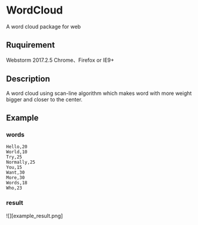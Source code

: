 # WordCloud
A word cloud package for web
## Ruquirement
Webstorm 2017.2.5
Chrome、Firefox or IE9+
## Description
A word cloud using scan-line algorithm which makes word with more weight bigger and closer to the center.
## Example
### words
    Hello,20
    World,10
    Try,25
    Normally,25
    You,15
    Want,30
    More,30
    Words,18
    Who,23
### result
![][example_result.png]
